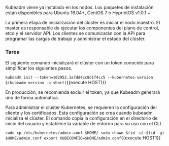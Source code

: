 Kubeadm viene ya instalado en los nodos. Los paquetes de instalación están disponibles para Ubuntu 16.04+, CentOS 7 o HypriotOS v1.0.1 +.

La primera etapa de inicialización del clúster es iniciar el nodo maestro. El master es responsable de ejecutar los componentes del plano de control, etcd y el servidor API. Los clientes se comunicarán con la API para programar las cargas de trabajo y administrar el estado del clúster.

### Tarea

El siguiente comando inicializará el clúster con un token conocido para simplificar los siguientes pasos.

`kubeadm init --token=102952.1a7dd4cc8d1f4cc5 --kubernetes-version $(kubeadm version -o short)`{{execute HOST1}}

En producción, se recomienda excluir el token, ya que Kubeadm generará uno de forma automática.

Para administrar el clúster Kubernetes, se requieren la configuración del cliente y los certificados. Esta configuración se crea cuando kubeadm inicializa el clúster. El comando copia la configuración en el directorio de inicio del usuario y establece la variable de entorno para su uso con el CLI.

`sudo cp /etc/kubernetes/admin.conf $HOME/
 sudo chown $(id -u):$(id -g) $HOME/admin.conf
 export KUBECONFIG=$HOME/admin.conf`{{execute HOST1}}